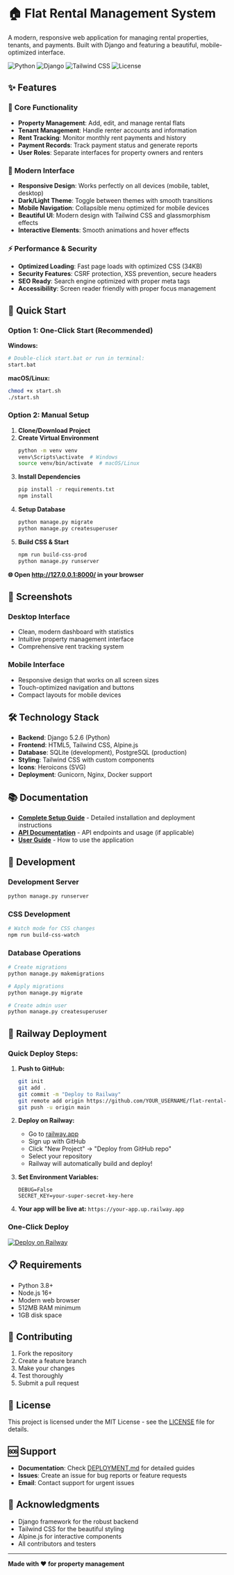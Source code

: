 # 🏠 Flat Rental Management System

A modern, responsive web application for managing rental properties, tenants, and payments. Built with Django and featuring a beautiful, mobile-optimized interface.

![Python](https://img.shields.io/badge/Python-3.8+-blue.svg)
![Django](https://img.shields.io/badge/Django-5.2.6-green.svg)
![Tailwind CSS](https://img.shields.io/badge/Tailwind%20CSS-3.0+-blue.svg)
![License](https://img.shields.io/badge/License-MIT-yellow.svg)

## ✨ Features

### 🎯 **Core Functionality**
- **Property Management**: Add, edit, and manage rental flats
- **Tenant Management**: Handle renter accounts and information
- **Rent Tracking**: Monitor monthly rent payments and history
- **Payment Records**: Track payment status and generate reports
- **User Roles**: Separate interfaces for property owners and renters

### 🎨 **Modern Interface**
- **Responsive Design**: Works perfectly on all devices (mobile, tablet, desktop)
- **Dark/Light Theme**: Toggle between themes with smooth transitions
- **Mobile Navigation**: Collapsible menu optimized for mobile devices
- **Beautiful UI**: Modern design with Tailwind CSS and glassmorphism effects
- **Interactive Elements**: Smooth animations and hover effects

### ⚡ **Performance & Security**
- **Optimized Loading**: Fast page loads with optimized CSS (34KB)
- **Security Features**: CSRF protection, XSS prevention, secure headers
- **SEO Ready**: Search engine optimized with proper meta tags
- **Accessibility**: Screen reader friendly with proper focus management

## 🚀 Quick Start

### **Option 1: One-Click Start (Recommended)**

**Windows:**
```bash
# Double-click start.bat or run in terminal:
start.bat
```

**macOS/Linux:**
```bash
chmod +x start.sh
./start.sh
```

### **Option 2: Manual Setup**

1. **Clone/Download Project**
2. **Create Virtual Environment**
   ```bash
   python -m venv venv
   venv\Scripts\activate  # Windows
   source venv/bin/activate  # macOS/Linux
   ```
3. **Install Dependencies**
   ```bash
   pip install -r requirements.txt
   npm install
   ```
4. **Setup Database**
   ```bash
   python manage.py migrate
   python manage.py createsuperuser
   ```
5. **Build CSS & Start**
   ```bash
   npm run build-css-prod
   python manage.py runserver
   ```

**🌐 Open http://127.0.0.1:8000/ in your browser**

## 📱 Screenshots

### Desktop Interface
- Clean, modern dashboard with statistics
- Intuitive property management interface
- Comprehensive rent tracking system

### Mobile Interface
- Responsive design that works on all screen sizes
- Touch-optimized navigation and buttons
- Compact layouts for mobile devices

## 🛠️ Technology Stack

- **Backend**: Django 5.2.6 (Python)
- **Frontend**: HTML5, Tailwind CSS, Alpine.js
- **Database**: SQLite (development), PostgreSQL (production)
- **Styling**: Tailwind CSS with custom components
- **Icons**: Heroicons (SVG)
- **Deployment**: Gunicorn, Nginx, Docker support

## 📚 Documentation

- **[Complete Setup Guide](DEPLOYMENT.md)** - Detailed installation and deployment instructions
- **[API Documentation](docs/api.md)** - API endpoints and usage (if applicable)
- **[User Guide](docs/user-guide.md)** - How to use the application

## 🔧 Development

### **Development Server**
```bash
python manage.py runserver
```

### **CSS Development**
```bash
# Watch mode for CSS changes
npm run build-css-watch
```

### **Database Operations**
```bash
# Create migrations
python manage.py makemigrations

# Apply migrations
python manage.py migrate

# Create admin user
python manage.py createsuperuser
```

## 🚀 Railway Deployment

### **Quick Deploy Steps:**
1. **Push to GitHub:**
   ```bash
   git init
   git add .
   git commit -m "Deploy to Railway"
   git remote add origin https://github.com/YOUR_USERNAME/flat-rental-system.git
   git push -u origin main
   ```

2. **Deploy on Railway:**
   - Go to [railway.app](https://railway.app)
   - Sign up with GitHub
   - Click "New Project" → "Deploy from GitHub repo"
   - Select your repository
   - Railway will automatically build and deploy!

3. **Set Environment Variables:**
   ```
   DEBUG=False
   SECRET_KEY=your-super-secret-key-here
   ```

4. **Your app will be live at:** `https://your-app.up.railway.app`

### **One-Click Deploy**
[![Deploy on Railway](https://railway.app/button.svg)](https://railway.app/new/template)

## 📋 Requirements

- Python 3.8+
- Node.js 16+
- Modern web browser
- 512MB RAM minimum
- 1GB disk space

## 🤝 Contributing

1. Fork the repository
2. Create a feature branch
3. Make your changes
4. Test thoroughly
5. Submit a pull request

## 📄 License

This project is licensed under the MIT License - see the [LICENSE](LICENSE) file for details.

## 🆘 Support

- **Documentation**: Check [DEPLOYMENT.md](DEPLOYMENT.md) for detailed guides
- **Issues**: Create an issue for bug reports or feature requests
- **Email**: Contact support for urgent issues

## 🎉 Acknowledgments

- Django framework for the robust backend
- Tailwind CSS for the beautiful styling
- Alpine.js for interactive components
- All contributors and testers

---

**Made with ❤️ for property management**
